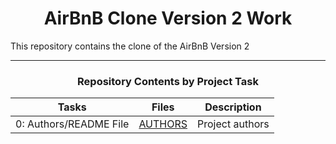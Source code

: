 <center> <h1>AirBnB Clone Version 2 Work</h1> </center>

This repository contains the  clone of the AirBnB Version 2

---

<center><h3>Repository Contents by Project Task</h3> </center>

| Tasks | Files | Description |
| ----- | ----- | ------ |
| 0: Authors/README File | [AUTHORS](https://github.com/BySamm/AirBnB_clone_v2/blob/master/AUTHORS) | Project authors |
<br>
<br>

